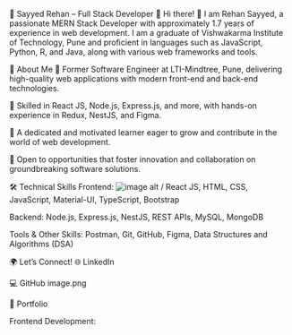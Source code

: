 🌟 Sayyed Rehan – Full Stack Developer 🌟
Hi there! 👋 I am Rehan Sayyed, a passionate MERN Stack Developer with approximately 1.7 years of experience in web development. I am a graduate of Vishwakarma Institute of Technology, Pune and proficient in languages such as JavaScript, Python, R, and Java, along with various web frameworks and tools.

🌱 About Me
🚀 Former Software Engineer at LTI-Mindtree, Pune, delivering high-quality web applications with modern front-end and back-end technologies.

🔧 Skilled in React JS, Node.js, Express.js, and more, with hands-on experience in Redux, NestJS, and Figma.

📖 A dedicated and motivated learner eager to grow and contribute in the world of web development.

🌟 Open to opportunities that foster innovation and collaboration on groundbreaking software solutions.

🛠️ Technical Skills
Frontend:
![image alt](
https://camo.githubusercontent.com/c5c51dbb4d2d7abdbe7b19b24bae9cfcaa99596b18430d7227206597b66ac474/68747470733a2f2f696d672e736869656c64732e696f2f62616467652f72656163742d3144413146323f7374796c653d666f722d7468652d6261646765266c6f676f3d7265616374266c6f676f436f6c6f723d7768697465
)
  /
React JS, HTML, CSS, JavaScript, Material-UI, TypeScript, Bootstrap

Backend:
Node.js, Express.js, NestJS, REST APIs, MySQL, MongoDB

Tools & Other Skills:
Postman, Git, GitHub, Figma, Data Structures and Algorithms (DSA)

🌍 Let’s Connect!
🌐 LinkedIn

💻 GitHub
image.png

📂 Portfolio

Frontend Development:

